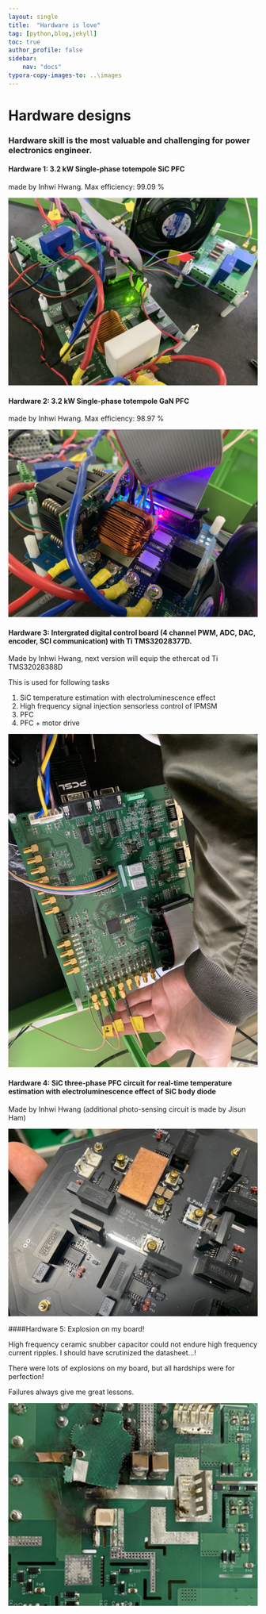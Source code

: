 ```yaml
---
layout: single
title:  "Hardware is love"
tag: [python,blog,jekyll]
toc: true
author_profile: false
sidebar: 
    nav: "docs"
typora-copy-images-to: ..\images
---
```


# Hardware designs

### Hardware skill is the most valuable and challenging for power electronics engineer.



#### Hardware 1: 3.2 kW Single-phase totempole SiC PFC

made by Inhwi Hwang. Max efficiency: 99.09 %

![1](../images/1-167078107089813.png)



#### Hardware 2: 3.2 kW Single-phase totempole GaN PFC

made by Inhwi Hwang. Max efficiency: 98.97 %

![2](../images/2-167078107398714.png)



#### Hardware 3: Intergrated digital control board (4 channel PWM, ADC, DAC, encoder, SCI communication) with Ti TMS32028377D.

Made by Inhwi Hwang, next version will equip the ethercat od Ti TMS32028388D

This is used for following tasks

1. SiC temperature estimation with electroluminescence effect
2. High frequency signal injection sensorless control of IPMSM
3. PFC
4. PFC + motor drive

![3](../images/3-167078107828915.png)



#### Hardware 4: SiC three-phase PFC circuit for real-time temperature estimation with electroluminescence effect of SiC body diode

Made by Inhwi Hwang (additional photo-sensing circuit is made by Jisun Ham)

![4](../images/4-167078108213716.png)





####Hardware 5: Explosion on my board!

High frequency ceramic snubber capacitor could not endure high frequency current ripples. I should have scrutinized the datasheet...!

There were lots of explosions on my board, but all hardships were for perfection!

Failures always give me great lessons.

![5](../images/5-167078108518217.png)
